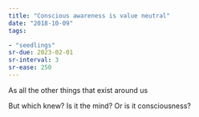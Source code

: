 ```yaml
---
title: "Conscious awareness is value neutral"
date: "2018-10-09"
tags:

- "seedlings"
sr-due: 2023-02-01
sr-interval: 3
sr-ease: 250
---
```


As all the other things that exist around us

But which knew? Is it the mind? Or is it consciousness?

